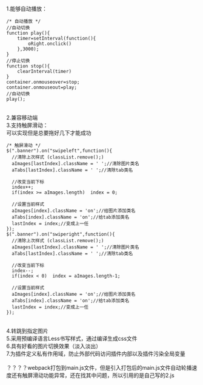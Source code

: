 <br>1.能够自动播放：
```
/* 自动播放 */
//自动切换
function play(){
    timer=setInterval(function(){
        oRight.onclick()
    },3000);
}
//停止切换
function stop(){
    clearInterval(timer)
}
container.onmouseover=stop;
container.onmouseout=play;
//自动切换
play();
```
<br>2.兼容移动端
<br>3.支持触屏滑动：
<br>可以实现但是总要拖好几下才能成功
```
/* 触屏滑动 */
$(".banner").on("swipeleft",function(){
  //清除上次样式 (classList.remove();)
  aImages[lastIndex].className = ' ';//清除图片类名
  aTabs[lastIndex].className = ' ';//清除tab类名

  //改变当前下标
  index++;
  if(index >= aImages.length)  index = 0;

  //设置当前样式
  aImages[index].className = 'on';//给图片添加类名
  aTabs[index].className = 'on';//给tab添加类名
  lastIndex = index;//变成上一任
});
$(".banner").on("swiperight",function(){
  //清除上次样式 (classList.remove();)
  aImages[lastIndex].className = ' ';//清除图片类名
  aTabs[lastIndex].className = ' ';//清除tab类名

  //改变当前下标
  index--;
  if(index < 0)  index = aImages.length-1;

  //设置当前样式
  aImages[index].className = 'on';//给图片添加类名
  aTabs[index].className = 'on';//给tab添加类名
  lastIndex = index;//变成上一任
});
```
<br>4.转跳到指定图片
<br>5.采用预编译语言Less书写样式，通过编译生成css文件
<br>6.具有好看的图片切换效果（淡入淡出）
<br>7.为插件定义私有作用域，防止外部代码访问插件内部以及插件污染全局变量
<br>
<br>？？？？webpack打包到main.js文件，但是引入打包后的main.js文件自动轮播速度还有触屏滑动功能异常，还在找其中问题，所以引用的是自己写的2.js
<br>
<br>
<br>
<br>
<br>
<br>
<br>
<br>
<br>
<br>
<br>
<br>
<br>
